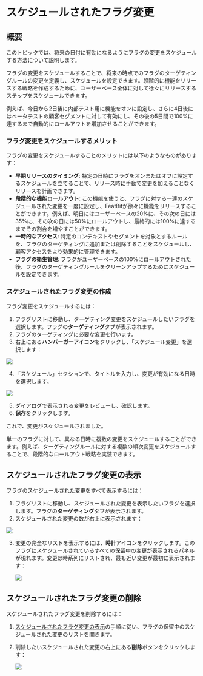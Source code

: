 # スケジュールされたフラグ変更

## 概要

このトピックでは、将来の日付に有効になるようにフラグの変更をスケジュールする方法について説明します。

フラグの変更をスケジュールすることで、将来の時点でのフラグのターゲティングルールの変更を定義し、スケジュールを設定できます。段階的に機能をリリースする戦略を作成するために、ユーザーベース全体に対して徐々にリリースするステップをスケジュールできます。

例えば、今日から2日後に内部テスト用に機能をオンに設定し、さらに4日後にはベータテストの顧客セグメントに対して有効にし、その後の5日間で100%に達するまで自動的にロールアウトを増加させることができます。

### フラグ変更をスケジュールするメリット

フラグの変更をスケジュールすることのメリットには以下のようなものがあります：

* **早期リリースのタイミング**: 特定の日時にフラグをオンまたはオフに設定するスケジュールを立てることで、リリース時に手動で変更を加えることなくリリースを計画できます。
* **段階的な機能ロールアウト**: この機能を使うと、フラグに対する一連のスケジュールされた変更を一度に設定し、FeatBitが徐々に機能をリリースすることができます。例えば、明日にはユーザーベースの20%に、その次の日には35%に、その次の日には50%にロールアウトし、最終的には100%に達するまでその割合を増やすことができます。
* **一時的なアクセス**: 特定のコンテキストやセグメントを対象とするルールを、フラグのターゲティングに追加または削除することをスケジュールし、顧客アクセスをより効果的に管理できます。
* **フラグの衛生管理**: フラグがユーザーベースの100%にロールアウトされた後、フラグのターゲティングルールをクリーンアップするためにスケジュールを設定できます。

### スケジュールされたフラグ変更の作成 

フラグ変更をスケジュールするには：

1. フラグリストに移動し、ターゲティング変更をスケジュールしたいフラグを選択します。フラグの**ターゲティング**タブが表示されます。
2. フラグのターゲティングに必要な変更を行います。
3.  右上にある**ハンバーガーアイコン**をクリックし、「スケジュール変更」を選択します：

![](../../feature-flags/assets/feature-workflow/scheduled-flag-changes/001.webp)

4.  「スケジュール」セクションで、タイトルを入力し、変更が有効になる日時を選択します。

![](../../feature-flags/assets/feature-workflow/scheduled-flag-changes/002.webp)


5. ダイアログで表示される変更をレビューし、確認します。
6. **保存**をクリックします。

これで、変更がスケジュールされました。

単一のフラグに対して、異なる日時に複数の変更をスケジュールすることができます。例えば、ターゲティングルールに対する複数の順次変更をスケジュールすることで、段階的なロールアウト戦略を実装できます。

## スケジュールされたフラグ変更の表示

フラグのスケジュールされた変更をすべて表示するには：

1. フラグリストに移動し、スケジュールされた変更を表示したいフラグを選択します。フラグの**ターゲティング**タブが表示されます。
2.  スケジュールされた変更の数が右上に表示されます：

![](../../feature-flags/assets/feature-workflow/scheduled-flag-changes/003.png)

3.  変更の完全なリストを表示するには、**時計**アイコンをクリックします。このフラグにスケジュールされているすべての保留中の変更が表示されるパネルが現れます。変更は時系列にリストされ、最も近い変更が最初に表示されます：

    ![](../../feature-flags/assets/feature-workflow/scheduled-flag-changes/004.webp)

## スケジュールされたフラグ変更の削除 

スケジュールされたフラグ変更を削除するには：

1. [スケジュールされたフラグ変更の表示](scheduled-flag-changes.md#viewing-scheduled-flag-changes)の手順に従い、フラグの保留中のスケジュールされた変更のリストを開きます。
2.  削除したいスケジュールされた変更の右上にある**削除**ボタンをクリックします：

    ![](../../feature-flags/assets/feature-workflow/scheduled-flag-changes/005.png)
